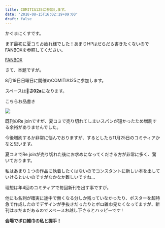 ```yaml
---
title: COMITIA125に参加します。
date: '2018-08-15T16:02:19+09:00'
draft: false
---
```

かぐまにくすです。

まず最初に夏コミお疲れ様でした！あまりHPはだらだら書きたくないのでFANBOXを参照してください。

[FANBOX](https://www.pixiv.net/fanbox/creator/14646991/post/127945)

さて、本題ですが。

8月19日日曜日に開催のCOMITIA125に参加します。

スペースは**さ02a**になります。

こちらお品書き

![](/images/uploads/lineup125.png)

既刊のRe joinですが、夏コミで売り切れてしまいスパンが短かったため増刷する余裕がありませんでした。

今後増刷するか非常に悩んでおりますが、するとしたら11月25日のコミティアかなと思います。

夏コミでRe joinが売り切れた後にお求めになってくださる方が非常に多く、驚いております。

私はあまり１つの作品に執着したくはないのでコンスタントに新しい本を出していけるといいのですがなかなか難しいですね...

理想は年4回のコミティアで毎回新刊を出す事ですが。

他にも名刺が確実に途中で無くなる分しか残っていなかったり、ポスターを超特急で作成したのでデザインが手抜きだったりとボロ雑巾見たくなってますが、新刊はまだまだあるのでスペースお越し下さるとハッピーです！

**会場でボロ雑巾の私と握手！**
